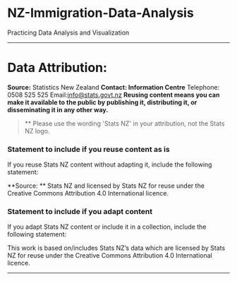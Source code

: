 # NZ-Immigration-Data-Analysis

Practicing Data Analysis and Visualization
___________
# Data Attribution:
**Source:** Statistics New Zealand
**Contact: Information Centre**
Telephone: 0508 525 525
Email:info@stats.govt.nz
**Reusing content means you can make it available to the public by publishing it, distributing it, or disseminating it in any other way.**
> ** Please use the wording 'Stats NZ' in your attribution, not the Stats NZ logo.

### Statement to include if you reuse content as is
If you reuse Stats NZ content without adapting it, include the following statement:

**Source: ** Stats NZ and licensed by Stats NZ for reuse under the Creative Commons Attribution 4.0 International licence.

### Statement to include if you adapt content
If you adapt Stats NZ content or include it in a collection, include the following statement:

This work is based on/includes Stats NZ’s data which are licensed by Stats NZ for reuse under the Creative Commons Attribution 4.0 International licence.
________________________
